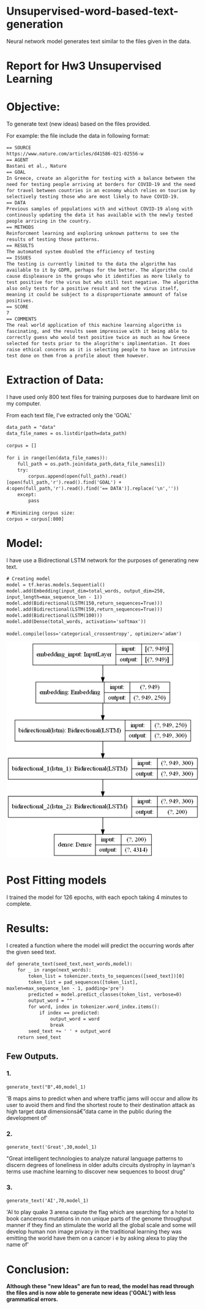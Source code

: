 # Unsupervised-word-based-text-generation
Neural network model generates text similar to the files given in the data.

# Report for Hw3 Unsupervised Learning

# Objective:
To generate text (new ideas) based on the files provided.

For example: the file include the data in following format:

```
== SOURCE
https://www.nature.com/articles/d41586-021-02556-w
== AGENT
Bastani et al., Nature
== GOAL
In Greece, create an algorithm for testing with a balance between the need for testing people arriving at borders for COVID-19 and the need for travel between countries in an economy which relies on tourism by selectively testing those who are most likely to have COVID-19.
== DATA
Previous samples of populations with and without COVID-19 along with continously updating the data it has available with the newly tested people arriving in the country.
== METHODS
Reinforcment learning and exploring unknown patterns to see the results of testing those patterns.
== RESULTS
The automated system doubled the efficiency of testing
== ISSUES
The testing is currently limited to the data the algorithm has available to it by GDPR, perhaps for the better. The algorithm could cause displeasure in the groups who it identifies as more likely to test positive for the virus but who still test negative. The algorithm also only tests for a positive result and not the virus itself, meaning it could be subject to a disproportionate ammount of false positives.
== SCORE
7
== COMMENTS
The real world application of this machine learning algorithm is fascinating, and the results seem impressive with it being able to correctly guess who would test positive twice as much as how Greece selected for tests prior to the alogrithm's implimentation. It does raise ethical concerns as it is selecting people to have an intrusive test done on them from a profile about them however.
```

# Extraction of Data:
I have used only 800 text files for training purposes due to hardware limit on my computer.

From each text file, I've extracted only the 'GOAL'

```
data_path = "data"
data_file_names = os.listdir(path=data_path)

corpus = []

for i in range(len(data_file_names)):
    full_path = os.path.join(data_path,data_file_names[i])
    try:
        corpus.append(open(full_path).read()[open(full_path,'r').read().find('GOAL') + 4:open(full_path,'r').read().find('== DATA')].replace('\n',''))
    except:
        pass

# Minimizing corpus size:
corpus = corpus[:800]
```

# Model:
I have use a Bidirectional LSTM network for the purposes of generating new text.
```
# Creating model
model = tf.keras.models.Sequential()
model.add(Embedding(input_dim=total_words, output_dim=250, input_length=max_sequence_len - 1))
model.add(Bidirectional(LSTM(150,return_sequences=True)))
model.add(Bidirectional(LSTM(150,return_sequences=True)))
model.add(Bidirectional(LSTM(100)))
model.add(Dense(total_words, activation='softmax'))

model.compile(loss='categorical_crossentropy', optimizer='adam')
```

![Model_plot](Model_plot.png)

# Post Fitting models
I trained the model for 126 epochs, with each epoch taking 4 minutes to complete.

# Results:

I created a function where the model will predict the occurring words after the given seed text.
```
def generate_text(seed_text,next_words,model):
    for _ in range(next_words):
        token_list = tokenizer.texts_to_sequences([seed_text])[0]
        token_list = pad_sequences([token_list], maxlen=max_sequence_len - 1, padding='pre')
        predicted = model.predict_classes(token_list, verbose=0)
        output_word = ""
        for word, index in tokenizer.word_index.items():
            if index == predicted:
                output_word = word
                break
        seed_text += ' ' + output_word
    return seed_text
```

## Few Outputs.
### 1.
```
generate_text("B",40,model_1)
```


'B maps aims to predict when and where traffic jams will occur and allow its user to avoid them and find the shortest route to their destination attack as high target data dimensionsâ€”data came in the public during the development of'


### 2.
```
generate_text('Great',30,model_1)
```


"Great intelligent technologies to analyze natural language patterns to discern degrees of loneliness in older adults circuits dystrophy in layman's terms use machine learning to discover new sequences to boost drug"



### 3.
```
generate_text('AI',70,model_1)
```

'AI to play quake 3 arena capute the flag which are searching for a hotel to book cancerous mutations in non unique parts of the genome throughput manner if they find an stimulate the world all the global scale and some will develop human non image privacy in the traditional learning they was emitting the world have them on a cancer i e by asking alexa to play the name of'


# Conclusion:
**Although these "new Ideas" are fun to read, the model has read through the files and is now able to generate new ideas ('GOAL') with less grammatical errors.**
